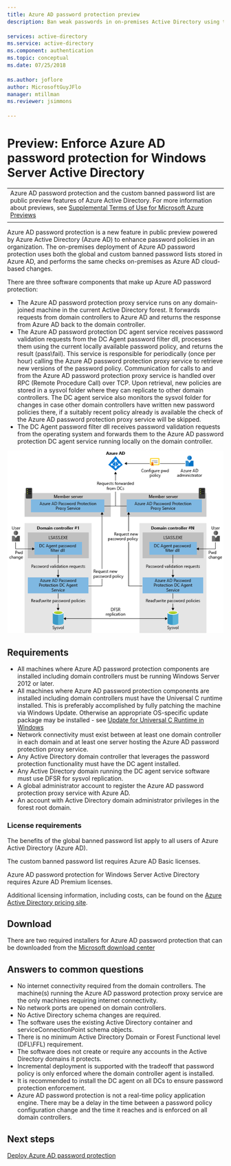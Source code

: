 ```yaml
---
title: Azure AD password protection preview
description: Ban weak passwords in on-premises Active Directory using the Azure AD password protection preview

services: active-directory
ms.service: active-directory
ms.component: authentication
ms.topic: conceptual
ms.date: 07/25/2018

ms.author: joflore
author: MicrosoftGuyJFlo
manager: mtillman
ms.reviewer: jsimmons

---
```

# Preview: Enforce Azure AD password protection for Windows Server Active Directory

|     |
| --- |
| Azure AD password protection and the custom banned password list are public preview features of Azure Active Directory. For more information about previews, see  [Supplemental Terms of Use for Microsoft Azure Previews](https://azure.microsoft.com/support/legal/preview-supplemental-terms/)|
|     |

Azure AD password protection is a new feature in public preview powered by Azure Active Directory (Azure AD) to enhance password policies in an organization. The on-premises deployment of Azure AD password protection uses both the global and custom banned password lists stored in Azure AD, and performs the same checks on-premises as Azure AD cloud-based changes.

There are three software components that make up Azure AD password protection:

* The Azure AD password protection proxy service runs on any domain-joined machine in the current Active Directory forest. It forwards requests from domain controllers to Azure AD and returns the response from Azure AD back to the domain controller.
* The Azure AD password protection DC agent service receives password validation requests from the DC Agent password filter dll, processes them using the current locally available password policy, and returns the result (pass\fail). This service is responsible for periodically (once per hour) calling the Azure AD password protection proxy service to retrieve new versions of the password policy. Communication for calls to and from the Azure AD password protection proxy service is handled over RPC (Remote Procedure Call) over TCP. Upon retrieval, new policies are stored in a sysvol folder where they can replicate to other domain controllers. The DC agent service also monitors the sysvol folder for changes in case other domain controllers have written new password policies there, if a suitably recent policy already is available the check of the Azure AD password protection proxy service will be skipped.
* The DC Agent password filter dll receives password validation requests from the operating system and forwards them to the Azure AD password protection DC agent service running locally on the domain controller.

![How Azure AD password protection components work together](./media/concept-password-ban-bad-on-premises/azure-ad-password-protection.png)

## Requirements

* All machines where Azure AD password protection components are installed including domain controllers must be running Windows Server 2012 or later.
* All machines where Azure AD password protection components are installed including domain controllers must have the Universal C runtime installed. This is preferably accomplished by fully patching the machine via Windows Update. Otherwise an appropriate OS-specific update package may be installed - see [Update for Universal C Runtime in Windows](https://support.microsoft.com/help/2999226/update-for-universal-c-runtime-in-windows)
* Network connectivity must exist between at least one domain controller in each domain and at least one server hosting the Azure AD password protection proxy service.
* Any Active Directory domain controller that leverages the password protection functionality must have the DC agent installed.
* Any Active Directory domain running the DC agent service software must use DFSR for sysvol replication.
* A global administrator account to register the Azure AD password protection proxy service with Azure AD.
* An account with Active Directory domain administrator privileges in the forest root domain.

### License requirements

The benefits of the global banned password list apply to all users of Azure Active Directory (Azure AD).

The custom banned password list requires Azure AD Basic licenses.

Azure AD password protection for Windows Server Active Directory requires Azure AD Premium licenses.

Additional licensing information, including costs, can be found on the [Azure Active Directory pricing site](https://azure.microsoft.com/pricing/details/active-directory/).

## Download

There are two required installers for Azure AD password protection that can be downloaded from the [Microsoft download center](https://www.microsoft.com/download/details.aspx?id=57071)

## Answers to common questions

* No internet connectivity required from the domain controllers. The machine(s) running the Azure AD password protection proxy service are the only machines requiring internet connectivity.
* No network ports are opened on domain controllers.
* No Active Directory schema changes are required.
* The software uses the existing Active Directory container and serviceConnectionPoint schema objects.
* There is no minimum Active Directory Domain or Forest Functional level (DFL\FFL) requirement.
* The software does not create or require any accounts in the Active Directory domains it protects.
* Incremental deployment is supported with the tradeoff that password policy is only enforced where the domain controller agent is installed.
* It is recommended to install the DC agent on all DCs to ensure password protection enforcement. 
* Azure AD password protection is not a real-time policy application engine. There may be a delay in the time between a password policy configuration change and the time it reaches and is enforced on all domain controllers.


## Next steps

[Deploy Azure AD password protection](howto-password-ban-bad-on-premises.md)
